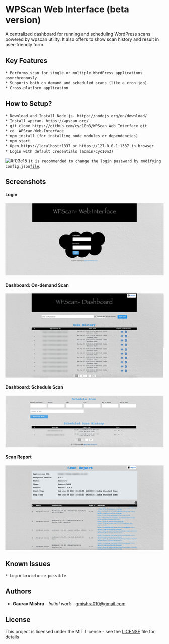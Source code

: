 # WPScan Web Interface (beta version)
A centralized dashboard for running and scheduling WordPress scans powered by wpscan utility. It also offers to show scan history and result in user-friendly form.

## Key Features

```
* Performs scan for single or multiple WordPress applications asynchronously
* Supports both on demand and scheduled scans (like a cron job)
* Cross-platform application
```

## How to Setup?

```
* Download and Install Node.js- https://nodejs.org/en/download/
* Install wpscan- https://wpscan.org/
* git clone https://github.com/cyc10n3/WPScan_Web_Interface.git
* cd  WPScan-Web-Interface
* npm install (for installing node modules or dependencies)
* npm start
* Open https://localhost:1337 or https://127.0.0.1:1337 in browser
* Login with default credentials (admin/cyc10n3)
```
![#f03c15](https://placehold.it/15/f03c15/000000?text=+) `It is recommended to change the login password by modifying config.json`[`file`](https://github.com/cyc10n3/WPScan_Web_Interface/blob/master/config.json).

## Screenshots

#### Login
![Login](/static/screenshots/1.png?raw=true "Login")

#### Dashboard: On-demand Scan
![Dashboard: On-demand Scan](/static/screenshots/2.png?raw=true "Dashboard: On-demand Scan")

#### Dashboard: Schedule Scan
![Dashboard: Schedule Scan](/static/screenshots/3.png?raw=true "Dashboard: Schedule Scan")

#### Scan Report
![Scan Report](/static/screenshots/4.png?raw=true "Scan Report")

## Known Issues

```
* Login bruteforce possible
```

## Authors

* **Gaurav Mishra** - *Initial work* - gmishra010@gmail.com

## License

This project is licensed under the MIT License - see the [LICENSE](LICENSE) file for details
